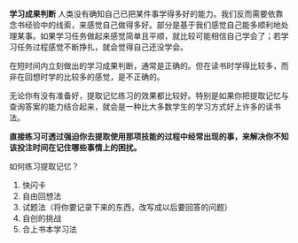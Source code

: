 **学习成果判断**
人类没有确知自己已把某件事学得多好的能力。我们反而需要依靠念书经验中的线索，来感觉自己做得多好。部分是基于我们感觉自己能多顺利地处理某事。如果学习任务做起来感觉简单且平顺，就比较可能相信自己学会了；若学习任务过程感觉不断挣扎，就会觉得自己还没学会。

在短时间内立刻做出的学习成果判断，通常是正确的。但在读书时学得比较多，而非在回想时学的比较多的感觉，是不正确的。

无论你有没有准备好，提取记忆练习的效果都比较好。特别是如果你把提取记忆与查询答案的能力结合起来，就会是一种比大多数学生的学习方式好上许多的读书法。


**直接练习可透过强迫你去提取使用那项技能的过程中经常出现的事，来解决你不知该投注时间在记住哪些事情上的困扰。**


如何练习提取记忆？
1. 快闪卡
2. 自由回想法
3. 试题法（将你要记录下来的东西，改写成以后要回答的问题）
4. 自创的挑战
5. 合上书本学习法